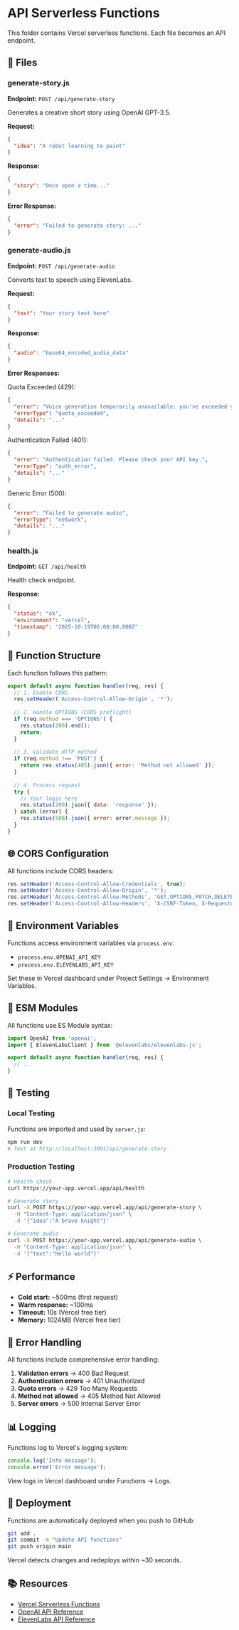# API Serverless Functions

This folder contains Vercel serverless functions. Each file becomes an API endpoint.

## 📁 Files

### generate-story.js
**Endpoint:** `POST /api/generate-story`

Generates a creative short story using OpenAI GPT-3.5.

**Request:**
```json
{
  "idea": "A robot learning to paint"
}
```

**Response:**
```json
{
  "story": "Once upon a time..."
}
```

**Error Response:**
```json
{
  "error": "Failed to generate story: ..."
}
```

### generate-audio.js
**Endpoint:** `POST /api/generate-audio`

Converts text to speech using ElevenLabs.

**Request:**
```json
{
  "text": "Your story text here"
}
```

**Response:**
```json
{
  "audio": "base64_encoded_audio_data"
}
```

**Error Responses:**

Quota Exceeded (429):
```json
{
  "error": "Voice generation temporarily unavailable: you've exceeded your token or credit limit.",
  "errorType": "quota_exceeded",
  "details": "..."
}
```

Authentication Failed (401):
```json
{
  "error": "Authentication failed. Please check your API key.",
  "errorType": "auth_error",
  "details": "..."
}
```

Generic Error (500):
```json
{
  "error": "Failed to generate audio",
  "errorType": "network",
  "details": "..."
}
```

### health.js
**Endpoint:** `GET /api/health`

Health check endpoint.

**Response:**
```json
{
  "status": "ok",
  "environment": "vercel",
  "timestamp": "2025-10-19T06:00:00.000Z"
}
```

## 🔧 Function Structure

Each function follows this pattern:

```javascript
export default async function handler(req, res) {
  // 1. Enable CORS
  res.setHeader('Access-Control-Allow-Origin', '*');
  
  // 2. Handle OPTIONS (CORS preflight)
  if (req.method === 'OPTIONS') {
    res.status(200).end();
    return;
  }
  
  // 3. Validate HTTP method
  if (req.method !== 'POST') {
    return res.status(405).json({ error: 'Method not allowed' });
  }
  
  // 4. Process request
  try {
    // Your logic here
    res.status(200).json({ data: 'response' });
  } catch (error) {
    res.status(500).json({ error: error.message });
  }
}
```

## 🌐 CORS Configuration

All functions include CORS headers:

```javascript
res.setHeader('Access-Control-Allow-Credentials', true);
res.setHeader('Access-Control-Allow-Origin', '*');
res.setHeader('Access-Control-Allow-Methods', 'GET,OPTIONS,PATCH,DELETE,POST,PUT');
res.setHeader('Access-Control-Allow-Headers', 'X-CSRF-Token, X-Requested-With, Accept, Accept-Version, Content-Length, Content-MD5, Content-Type, Date, X-Api-Version');
```

## 🔐 Environment Variables

Functions access environment variables via `process.env`:

- `process.env.OPENAI_API_KEY`
- `process.env.ELEVENLABS_API_KEY`

Set these in Vercel dashboard under Project Settings → Environment Variables.

## 📝 ESM Modules

All functions use ES Module syntax:

```javascript
import OpenAI from 'openai';
import { ElevenLabsClient } from '@elevenlabs/elevenlabs-js';

export default async function handler(req, res) {
  // ...
}
```

## 🧪 Testing

### Local Testing

Functions are imported and used by `server.js`:

```bash
npm run dev
# Test at http://localhost:3001/api/generate-story
```

### Production Testing

```bash
# Health check
curl https://your-app.vercel.app/api/health

# Generate story
curl -X POST https://your-app.vercel.app/api/generate-story \
  -H "Content-Type: application/json" \
  -d '{"idea":"A brave knight"}'

# Generate audio
curl -X POST https://your-app.vercel.app/api/generate-audio \
  -H "Content-Type: application/json" \
  -d '{"text":"Hello world"}'
```

## ⚡ Performance

- **Cold start:** ~500ms (first request)
- **Warm response:** ~100ms
- **Timeout:** 10s (Vercel free tier)
- **Memory:** 1024MB (Vercel free tier)

## 🐛 Error Handling

All functions include comprehensive error handling:

1. **Validation errors** → 400 Bad Request
2. **Authentication errors** → 401 Unauthorized
3. **Quota errors** → 429 Too Many Requests
4. **Method not allowed** → 405 Method Not Allowed
5. **Server errors** → 500 Internal Server Error

## 📊 Logging

Functions log to Vercel's logging system:

```javascript
console.log('Info message');
console.error('Error message');
```

View logs in Vercel dashboard under Functions → Logs.

## 🔄 Deployment

Functions are automatically deployed when you push to GitHub:

```bash
git add .
git commit -m "Update API functions"
git push origin main
```

Vercel detects changes and redeploys within ~30 seconds.

## 📚 Resources

- [Vercel Serverless Functions](https://vercel.com/docs/functions)
- [OpenAI API Reference](https://platform.openai.com/docs/api-reference)
- [ElevenLabs API Reference](https://elevenlabs.io/docs/api-reference)
